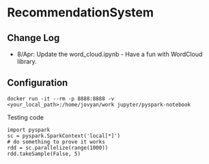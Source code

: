 # RecommendationSystem

## Change Log 
* 8/Apr: Update the word_cloud.ipynb - Have a fun with WordCloud library.

## Configuration 

```
docker run -it --rm -p 8888:8888 -v <your_local_path>:/home/jovyan/work jupyter/pyspark-notebook
```

Testing code 

```
import pyspark 
sc = pyspark.SparkContext('local[*]')
# do something to prove it works
rdd = sc.parallelize(range(1000))
rdd.takeSample(False, 5)
```
